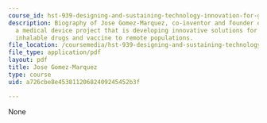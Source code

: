```yaml
---
course_id: hst-939-designing-and-sustaining-technology-innovation-for-global-health-practice-spring-2008
description: Biography of Jose Gomez-Marquez, co-inventor and founder of Aerovax,
  a medical device project that is developing innovative solutions for delivering
  inhalable drugs and vaccine to remote populations.
file_location: /coursemedia/hst-939-designing-and-sustaining-technology-innovation-for-global-health-practice-spring-2008/a726cbe8e45381120682409245452b3f_jose_bio.pdf
file_type: application/pdf
layout: pdf
title: Jose Gomez-Marquez
type: course
uid: a726cbe8e45381120682409245452b3f

---
```

None